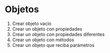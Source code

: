 # Objetos

1. Crear objeto vacio
2. Crear un objeto con propiedades
3. Crear un objeto con propiedades diferentes
4. Crear un objeto con métodos
5. Crear un objeto que reciba parámetros
